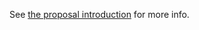 See [the proposal introduction](http://michaelficarra.github.io/Function-prototype-toString-revision) for more info.
